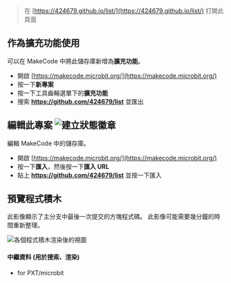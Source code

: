 
> 在 [https://424679.github.io/list/](https://424679.github.io/list/) 打開此頁面

## 作為擴充功能使用

可以在 MakeCode 中將此儲存庫新增為**擴充功能**。

* 開啟 [https://makecode.microbit.org/](https://makecode.microbit.org/)
* 按一下**新專案**
* 按一下工具齒輪選單下的**擴充功能**
* 搜索 **https://github.com/424679/list** 並匯出

## 編輯此專案 ![建立狀態徽章](https://github.com/424679/list/workflows/MakeCode/badge.svg)

編輯 MakeCode 中的儲存庫。

* 開啟 [https://makecode.microbit.org/](https://makecode.microbit.org/)
* 按一下**匯入**，然後按一下**匯入 URL**
* 貼上 **https://github.com/424679/list** 並按一下匯入

## 預覽程式積木

此影像顯示了主分支中最後一次提交的方塊程式碼。
此影像可能需要幾分鐘的時間重新整理。

![各個程式積木渲染後的視圖](https://github.com/424679/list/raw/master/.github/makecode/blocks.png)

#### 中繼資料 (用於搜索、渲染)

* for PXT/microbit
<script src="https://makecode.com/gh-pages-embed.js"></script><script>makeCodeRender("{{ site.makecode.home_url }}", "{{ site.github.owner_name }}/{{ site.github.repository_name }}");</script>
